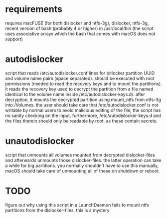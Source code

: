# requirements

requires macFUSE (for both dislocker and ntfs-3g), dislocker, ntfs-3g, recent version of bash (probably 4 or higher) in /usr/local/bin (the script uses associative arrays which the bash that comes with macOS does not support)

# autodislocker

script that reads /etc/autodislocker.conf lines for bitlocker partition UUID and volume name pairs (space separated). should be executed with root permissions (needed to read the recovery keys and to mount the partitions). it reads the recovery key used to decrypt the partition from a file named identical to the volume name inside /etc/autodislocker-keys.d/. after decryption, it mounts the decrypted partition using mount_ntfs from ntfs-3g into /Volumes. the user should take care that /etc/autodislocker.conf is not writable by normal users to avoid malicious editing of the file; the script has no sanity checking on the input. furthermore, /etc/autodislocker-keys.d and the files therein should only be readable by root, as these contain secrets.

# unautodislocker

script that unmounts all volumes mounted from decrypted dislocker-files and afterwards unmounts those dislocker-files. the latter operation can take a while for big partitions. you normally shouldn't have to use this manually, macOS should take care of unmounting all of these on shutdown or reboot.

# TODO

figure out why using this script in a LaunchDaemon fails to mount ntfs partitions from the dislocker-files, this is a mystery
